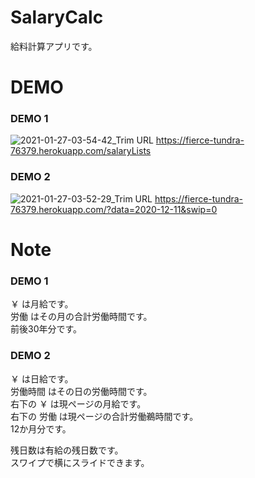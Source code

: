 # SalaryCalc
給料計算アプリです。

# DEMO

### DEMO 1
![2021-01-27-03-54-42_Trim](https://user-images.githubusercontent.com/29295080/105892664-82549500-6055-11eb-9f0e-98231d61d0e5.gif)
URL https://fierce-tundra-76379.herokuapp.com/salaryLists

### DEMO 2
![2021-01-27-03-52-29_Trim](https://user-images.githubusercontent.com/29295080/105892785-ab752580-6055-11eb-95df-260d8eef3d25.gif)
URL https://fierce-tundra-76379.herokuapp.com/?data=2020-12-11&swip=0

# Note
### DEMO 1  
￥ は月給です。  
労働 はその月の合計労働時間です。  
前後30年分です。
 
### DEMO 2  
￥ は日給です。  
労働時間 はその日の労働時間です。  
右下の ￥ は現ページの月給です。  
右下の 労働 は現ページの合計労働鵜時間です。  
12か月分です。  
 
残日数は有給の残日数です。  
スワイプで横にスライドできます。
